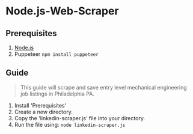 # Node.js-Web-Scraper

## Prerequisites
1. [Node.js](https://nodejs.org/en/download/)
2. Puppeteer
    `npm install puppeteer`

## Guide
> This guide will scrape and save entry level mechanical engineering job listings in Philadelphia PA.

1. Install 'Prerequisites' 
2. Create a new directory.
3. Copy the 'linkedin-scraper.js' file into your directory.
4. Run the file using:
    `node linkedin-scraper.js`
